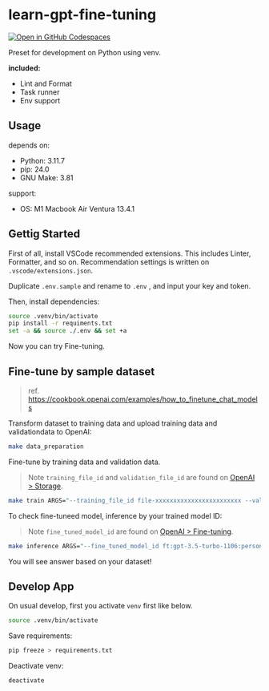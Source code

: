# learn-gpt-fine-tuning

[![Open in GitHub Codespaces](https://github.com/codespaces/badge.svg)](https://github.com/codespaces/new?hide_repo_select=true&ref=main&repo=762531272&skip_quickstart=true)

Preset for development on Python using venv.

**included:**
- Lint and Format
- Task runner
- Env support

## Usage

depends on:
- Python: 3.11.7
- pip: 24.0
- GNU Make: 3.81

support:
- OS: M1 Macbook Air Ventura 13.4.1


## Gettig Started
First of all, install VSCode recommended extensions. This includes Linter, Formatter, and so on. Recommendation settings is written on `.vscode/extensions.json`.

Duplicate `.env.sample` and rename to `.env` , and input your key and token.

Then, install dependencies:

```bash
source .venv/bin/activate
pip install -r requiments.txt
set -a && source ./.env && set +a
```

Now you can try Fine-tuning.

## Fine-tune by sample dataset
> ref. https://cookbook.openai.com/examples/how_to_finetune_chat_models

Transform dataset to training data and upload training data and validationdata to OpenAI:

```bash
make data_preparation
```

Fine-tune by training data and validation data.

> Note
> `training_file_id` and `validation_file_id` are found on [OpenAI > Storage](https://platform.openai.com/storage).

```bash
make train ARGS="--training_file_id file-xxxxxxxxxxxxxxxxxxxxxxxx --validation_file_id file-yyyyyyyyyyyyyyyyyyyyyyyy"
```

To check fine-tuneed model, inference by your trained model ID:

> Note
> `fine_tuned_model_id` are found on [OpenAI > Fine-tuning](https://platform.openai.com/finetune).

```bash
make inference ARGS="--fine_tuned_model_id ft:gpt-3.5-turbo-1106:personal:your-prefix:zzzzzzzz"
```

You will see answer based on your dataset!

## Develop App
On usual develop, first you activate `venv` first like below.

```bash
source .venv/bin/activate
```

Save requirements:

```bash
pip freeze > requirements.txt
```

Deactivate venv:

```bash
deactivate
```
